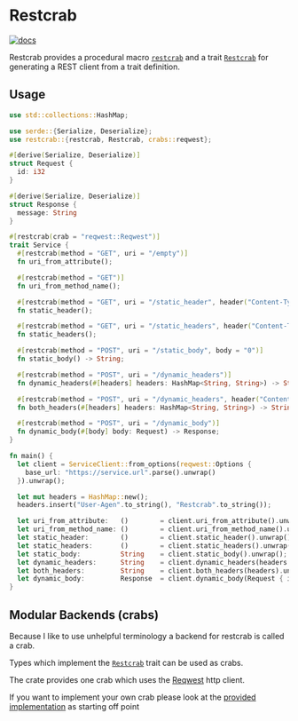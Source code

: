 # Restcrab
[![docs](https://docs.rs/restcrab/badge.svg)](https://docs.rs/restcrab/)

Restcrab provides a procedural macro [`restcrab`](crate::restcrab) and a trait [`Restcrab`](crate::Restcrab) for generating a REST client from a trait definition.

## Usage

```rust no_run
use std::collections::HashMap;

use serde::{Serialize, Deserialize};
use restcrab::{restcrab, Restcrab, crabs::reqwest};

#[derive(Serialize, Deserialize)]
struct Request {
  id: i32
}

#[derive(Serialize, Deserialize)]
struct Response {
  message: String
}

#[restcrab(crab = "reqwest::Reqwest")]
trait Service {
  #[restcrab(method = "GET", uri = "/empty")]
  fn uri_from_attribute();

  #[restcrab(method = "GET")]
  fn uri_from_method_name();

  #[restcrab(method = "GET", uri = "/static_header", header("Content-Type", "application/json"))]
  fn static_header();

  #[restcrab(method = "GET", uri = "/static_headers", header("Content-Type", "application/json"), header("User-Agen", "Restcrab"))]
  fn static_headers();

  #[restcrab(method = "POST", uri = "/static_body", body = "0")]
  fn static_body() -> String;

  #[restcrab(method = "POST", uri = "/dynamic_headers")]
  fn dynamic_headers(#[headers] headers: HashMap<String, String>) -> String;

  #[restcrab(method = "POST", uri = "/dynamic_headers", header("Content-Type", "application/json"))]
  fn both_headers(#[headers] headers: HashMap<String, String>) -> String;

  #[restcrab(method = "POST", uri = "/dynamic_body")]
  fn dynamic_body(#[body] body: Request) -> Response;
}

fn main() {
  let client = ServiceClient::from_options(reqwest::Options {
    base_url: "https://service.url".parse().unwrap()
  }).unwrap(); 

  let mut headers = HashMap::new();
  headers.insert("User-Agen".to_string(), "Restcrab".to_string());

  let uri_from_attribute:   ()        = client.uri_from_attribute().unwrap();
  let uri_from_method_name: ()        = client.uri_from_method_name().unwrap();
  let static_header:        ()        = client.static_header().unwrap();
  let static_headers:       ()        = client.static_headers().unwrap();
  let static_body:          String    = client.static_body().unwrap();
  let dynamic_headers:      String    = client.dynamic_headers(headers.clone()).unwrap();
  let both_headers:         String    = client.both_headers(headers).unwrap();
  let dynamic_body:         Response  = client.dynamic_body(Request { id: 0 }).unwrap();
}
```

## Modular Backends (crabs)

Because I like to use unhelpful terminology a backend for restcrab is called a crab.

Types which implement the [`Restcrab`](crate::Restcrab) trait can be used as crabs.

The crate provides one crab which uses the [Reqwest](https://docs.rs/reqwest) http client.

If you want to implement your own crab please look at the [provided implementation](crate::crabs::reqwest) as starting off point 
